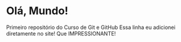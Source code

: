 # Olá, Mundo!
 Primeiro repositório do Curso de Git e GitHub
Essa linha eu adicionei diretamente no site! Que IMPRESSIONANTE!
